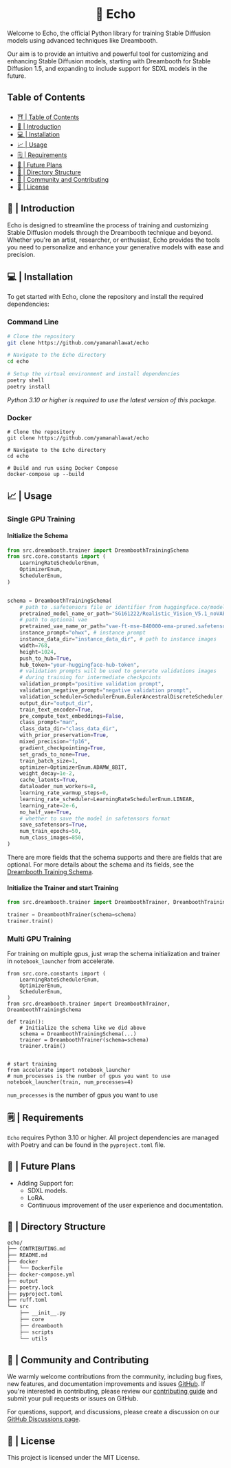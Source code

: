<div align="center">
  <h1>💫 Echo</h1>
</div>

Welcome to Echo, the official Python library for training Stable Diffusion models using advanced techniques like Dreambooth.

Our aim is to provide an intuitive and powerful tool for customizing and enhancing Stable Diffusion models, starting with Dreambooth for Stable Diffusion 1.5, and expanding to include support for SDXL models in the future.

## Table of Contents

- [⛩ | Table of Contents](#table-of-contents)
- [👋 | Introduction](#--introduction)
- [💻 | Installation](#--installation)
- [📈 | Usage](#--usage)
- [🗒️ | Requirements](#--requirements)
- [📅 | Future Plans](#--future-plans)
- [📁 | Directory Structure](#--directory-structure)
- [🤝 | Community and Contributing](#--community-and-contributing)
- [🪪 | License](#--license)

## 👋 | Introduction

Echo is designed to streamline the process of training and customizing Stable Diffusion models through the Dreambooth technique and beyond. Whether you're an artist, researcher, or enthusiast, Echo provides the tools you need to personalize and enhance your generative models with ease and precision.

## 💻 | Installation

To get started with Echo, clone the repository and install the required dependencies:

### Command Line
```bash
# Clone the repository
git clone https://github.com/yamanahlawat/echo

# Navigate to the Echo directory
cd echo

# Setup the virtual environment and install dependencies
poetry shell
poetry install
```
*Python 3.10 or higher is required to use the latest version of this package.*

### Docker
```
# Clone the repository
git clone https://github.com/yamanahlawat/echo

# Navigate to the Echo directory
cd echo

# Build and run using Docker Compose
docker-compose up --build
```

## 📈 | Usage

### Single GPU Training
#### Initialize the Schema

```python
from src.dreambooth.trainer import DreamboothTrainingSchema
from src.core.constants import (
    LearningRateSchedulerEnum,
    OptimizerEnum,
    SchedulerEnum,
)


schema = DreamboothTrainingSchema(
    # path to .safetensors file or identifier from huggingface.co/models
    pretrained_model_name_or_path="SG161222/Realistic_Vision_V5.1_noVAE",
    # path to optional vae
    pretrained_vae_name_or_path="vae-ft-mse-840000-ema-pruned.safetensors",
    instance_prompt="ohwx", # instance prompt
    instance_data_dir="instance_data_dir", # path to instance images
    width=768,
    height=1024,
    push_to_hub=True,
    hub_token="your-huggingface-hub-token",
    # validation prompts will be used to generate validations images
    # during training for intermediate checkpoints
    validation_prompt="positive validation prompt",
    validation_negative_prompt="negative validation prompt",
    validation_scheduler=SchedulerEnum.EulerAncestralDiscreteScheduler,
    output_dir="output_dir",
    train_text_encoder=True,
    pre_compute_text_embeddings=False,
    class_prompt="man",
    class_data_dir="class_data_dir",
    with_prior_preservation=True,
    mixed_precision="fp16",
    gradient_checkpointing=True,
    set_grads_to_none=True,
    train_batch_size=1,
    optimizer=OptimizerEnum.ADAMW_8BIT,
    weight_decay=1e-2,
    cache_latents=True,
    dataloader_num_workers=8,
    learning_rate_warmup_steps=0,
    learning_rate_scheduler=LearningRateSchedulerEnum.LINEAR,
    learning_rate=2e-6,
    no_half_vae=True,
    # whether to save the model in safetensors format
    save_safetensors=True,
    num_train_epochs=50,
    num_class_images=850,
)
```

There are more fields that the schema supports and there are fields that are optional. For more details about the schema and its fields, see the [Dreambooth Training Schema](./src/dreambooth/schemas/training.py).


#### Initialize the Trainer and start Training

```python
from src.dreambooth.trainer import DreamboothTrainer, DreamboothTrainingSchema

trainer = DreamboothTrainer(schema=schema)
trainer.train()
```

### Multi GPU Training
For training on multiple gpus, just wrap the schema initialization and trainer in `notebook_launcher` from accelerate.

```
from src.core.constants import (
    LearningRateSchedulerEnum,
    OptimizerEnum,
    SchedulerEnum,
)
from src.dreambooth.trainer import DreamboothTrainer, DreamboothTrainingSchema

def train():
    # Initialize the schema like we did above
    schema = DreamboothTrainingSchema(...)
    trainer = DreamboothTrainer(schema=schema)
    trainer.train()


# start training
from accelerate import notebook_launcher
# num_processes is the number of gpus you want to use
notebook_launcher(train, num_processes=4)
```

`num_processes` is the number of gpus you want to use

## 🗒️ | Requirements
`Echo` requires Python 3.10 or higher. All project dependencies are managed with Poetry and can be found in the `pyproject.toml` file.


## 📅 | Future Plans
  - Adding Support for:
    - SDXL models.
    - LoRA.
    - Continuous improvement of the user experience and documentation.

## 📁 | Directory Structure

```BASH
echo/
├── CONTRIBUTING.md
├── README.md
├── docker
│   └── DockerFile
├── docker-compose.yml
├── output
├── poetry.lock
├── pyproject.toml
├── ruff.toml
└── src
    ├── __init__.py
    ├── core
    ├── dreambooth
    ├── scripts
    └── utils
```

## 🤝 | Community and Contributing

We warmly welcome contributions from the community, including bug fixes, new features, and documentation improvements and issues [GitHub](https://github.com/yamanahlawat/echo). If you're interested in contributing, please review our [contributing guide](CONTRIBUTING.md) and submit your pull requests or issues on GitHub.

For questions, support, and discussions, please create a discussion on our [GitHub Discussions page](https://github.com/yamanahlawat/echo/discussions).

## 🪪 | License
This project is licensed under the MIT License.
